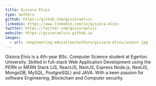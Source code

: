 ```yaml
---
title: Gisiora Elvis
type: authors
github: https://github.com/gisioraelvis
linkedin: https://www.linkedin.com/in/gisiora-elvis
twitter: https://twitter.com/gisioraelvis
website: https://gisioraelvis.github.io
images:
  - url: /engineering-education/authors/gisiora-elvis/avatar.jpg
---
```

Gisiora Elvis is a 4th-year BSc. Computer Science student at Egerton University. Skilled in full-stack Web Application Development using the PERN or MERN Stack (JS, ReactJS, NextJS, Express Node.js, NestJS, MongoDB, MySQL, PostgreSQL) and JAVA. With a keen passion for software Engineering, Blockchain and Computer security.

